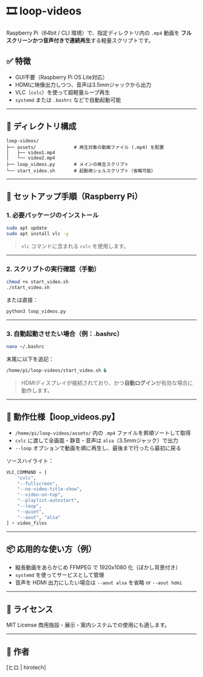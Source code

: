 # 🎞️ loop-videos

Raspberry Pi（64bit / CLI 環境）で、指定ディレクトリ内の `.mp4` 動画を **フルスクリーンかつ音声付きで連続再生**する軽量スクリプトです。

## ✅ 特徴

- GUI不要（Raspberry Pi OS Lite対応）
- HDMIに映像出力しつつ、音声は3.5mmジャックから出力
- VLC（`cvlc`）を使って超軽量ループ再生
- `systemd` または `.bashrc` などで自動起動可能

---

## 📁 ディレクトリ構成

```
loop-videos/
├── assets/              # 再生対象の動画ファイル (.mp4) を配置
│   ├── video1.mp4
│   └── video2.mp4
├── loop_videos.py       # メインの再生スクリプト
└── start_video.sh       # 起動用シェルスクリプト（省略可能）
```

---

## 🔧 セットアップ手順（Raspberry Pi）

### 1. 必要パッケージのインストール

```bash
sudo apt update
sudo apt install vlc -y
```

> `vlc` コマンドに含まれる `cvlc` を使用します。

---

### 2. スクリプトの実行確認（手動）

```bash
chmod +x start_video.sh
./start_video.sh
```

または直接：

```bash
python3 loop_videos.py
```

---

### 3. 自動起動させたい場合（例：.bashrc）

```bash
nano ~/.bashrc
```

末尾に以下を追記：

```bash
/home/pi/loop-videos/start_video.sh &
```

> HDMIディスプレイが接続されており、かつ**自動ログイン**が有効な場合に動作します。

---

## 🔁 動作仕様【loop_videos.py】

- `/home/pi/loop-videos/assets/` 内の `.mp4` ファイルを昇順ソートして取得
- `cvlc` に渡して全画面・静音・音声は `alsa`（3.5mmジャック）で出力
- `--loop` オプションで動画を順に再生し、最後まで行ったら最初に戻る

ソースハイライト：

```python
VLC_COMMAND = [
    "cvlc",
    "--fullscreen",
    "--no-video-title-show",
    "--video-on-top",
    "--playlist-autostart",
    "--loop",
    "--quiet",
    "--aout", "alsa"
] + video_files
```

---

## 📦 応用的な使い方（例）

- 縦長動画をあらかじめ FFMPEG で 1920x1080 化（ぼかし背景付き）
- `systemd` を使ってサービスとして管理
- 音声を HDMI 出力にしたい場合は `--aout alsa` を省略 or `--aout hdmi`

---

## 📜 ライセンス

MIT License
商用施設・展示・案内システムでの使用にも適します。

---

## 👤 作者

[ヒロ | hirotech]
